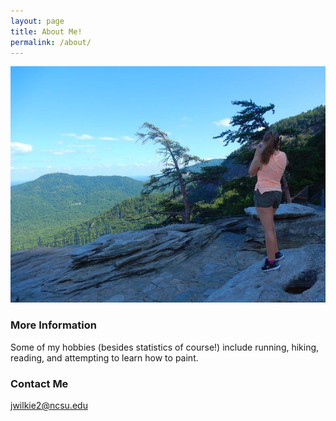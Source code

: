 ```yaml
---
layout: page
title: About Me!
permalink: /about/
---
```


![ ](https://raw.githubusercontent.com/jwilkie94/jwilkie94.github.io/master/images/File_002.jpeg)

### More Information

Some of my hobbies (besides statistics of course!) include running, hiking, reading, and attempting to learn how to paint.

### Contact Me

[jwilkie2@ncsu.edu](mailto:jwilkie2@ncsu.edu)
